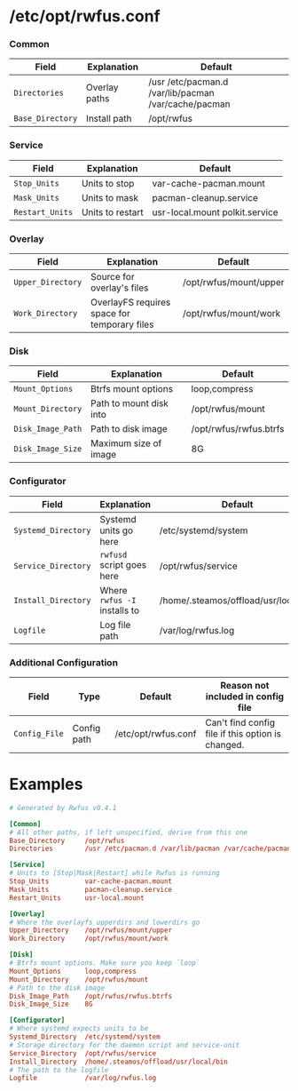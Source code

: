 # /etc/opt/rwfus.conf

### Common
| Field             | Explanation   | Default             |
|-------------------|---------------|---------------------|
| `Directories`       | Overlay paths | /usr /etc/pacman.d /var/lib/pacman /var/cache/pacman |
| `Base_Directory`    | Install path  | /opt/rwfus          |

### Service
| Field             | Explanation      | Default                |
|-------------------|------------------|------------------------|
`Stop_Units`          | Units to stop    | var-cache-pacman.mount |
`Mask_Units`          | Units to mask    | pacman-cleanup.service |
`Restart_Units`       | Units to restart | usr-local.mount polkit.service |

### Overlay
| Field             | Explanation                | Default                |
|-------------------|----------------------------|------------------------|
| `Upper_Directory`   | Source for overlay's files | /opt/rwfus/mount/upper |
| `Work_Directory`    | OverlayFS requires space for temporary files | /opt/rwfus/mount/work |
### Disk
| Field             | Explanation             | Default                |
|-------------------|-------------------------|------------------------|
| `Mount_Options`     | Btrfs mount options     | loop,compress          |
| `Mount_Directory`   | Path to mount disk into | /opt/rwfus/mount
| `Disk_Image_Path`   | Path to disk image      | /opt/rwfus/rwfus.btrfs |
| `Disk_Image_Size`   | Maximum size of image   | 8G                     |

### Configurator
| Field             | Explanation                  | Default             |
|-------------------|------------------------------|---------------------|
| `Systemd_Directory` | Systemd units go here        | /etc/systemd/system |
| `Service_Directory` | `rwfusd` script goes here    | /opt/rwfus/service  |
| `Install_Directory` | Where `rwfus -I` installs to | /home/.steamos/offload/usr/local/bin |
| `Logfile`           | Log file path                | /var/log/rwfus.log  |

### Additional Configuration
| Field             | Type          | Default             | Reason not included in config file |
|-------------------|---------------|---------------------|--------
| `Config_File`       | Config path   | /etc/opt/rwfus.conf | Can't find config file if this option is changed. |


# Examples
```conf
# Generated by Rwfus v0.4.1

[Common]
# All other paths, if left unspecified, derive from this one
Base_Directory     /opt/rwfus
Directories        /usr /etc/pacman.d /var/lib/pacman /var/cache/pacman

[Service]
# Units to [Stop|Mask|Restart] while Rwfus is running
Stop_Units         var-cache-pacman.mount
Mask_Units         pacman-cleanup.service
Restart_Units      usr-local.mount

[Overlay]
# Where the overlayfs upperdirs and lowerdirs go
Upper_Directory    /opt/rwfus/mount/upper
Work_Directory     /opt/rwfus/mount/work

[Disk]
# Btrfs mount options. Make sure you keep `loop`
Mount_Options      loop,compress
Mount_Directory    /opt/rwfus/mount
# Path to the disk image
Disk_Image_Path    /opt/rwfus/rwfus.btrfs
Disk_Image_Size    8G

[Configurator]
# Where systemd expects units to be
Systemd_Directory  /etc/systemd/system
# Storage directory for the daemon script and service-unit
Service_Directory  /opt/rwfus/service
Install_Directory  /home/.steamos/offload/usr/local/bin
# The path to the logfile
Logfile            /var/log/rwfus.log
```

